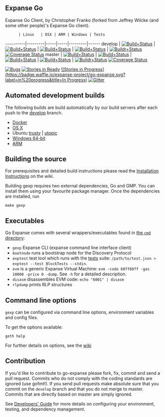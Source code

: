 ## Expanse Go

Expanse Go Client, by Christopher Franko (forked from Jeffrey Wilcke (and some other people)'s Expanse Go client).

          | Linux   | OSX | ARM | Windows | Tests
----------|---------|-----|-----|---------|------
develop   | [![Build+Status](https://build.ethdev.com/buildstatusimage?builder=Linux%20Go%20develop%20branch)](https://build.ethdev.com/builders/Linux%20Go%20develop%20branch/builds/-1) | [![Build+Status](https://build.ethdev.com/buildstatusimage?builder=Linux%20Go%20develop%20branch)](https://build.ethdev.com/builders/OSX%20Go%20develop%20branch/builds/-1) | [![Build+Status](https://build.ethdev.com/buildstatusimage?builder=ARM%20Go%20develop%20branch)](https://build.ethdev.com/builders/ARM%20Go%20develop%20branch/builds/-1) | [![Build+Status](https://build.ethdev.com/buildstatusimage?builder=Windows%20Go%20develop%20branch)](https://build.ethdev.com/builders/Windows%20Go%20develop%20branch/builds/-1) | [![Buildr+Status](https://travis-ci.org/expanse-project/go-expanse.svg?branch=develop)](https://travis-ci.org/expanse/go-expanse) [![Coverage Status](https://coveralls.io/repos/expanse-project/go-expanse/badge.svg?branch=develop)](https://coveralls.io/r/expanse/go-expanse?branch=develop)
master    | [![Build+Status](https://build.ethdev.com/buildstatusimage?builder=Linux%20Go%20master%20branch)](https://build.ethdev.com/builders/Linux%20Go%20master%20branch/builds/-1) | [![Build+Status](https://build.ethdev.com/buildstatusimage?builder=OSX%20Go%20master%20branch)](https://build.ethdev.com/builders/OSX%20Go%20master%20branch/builds/-1) | [![Build+Status](https://build.ethdev.com/buildstatusimage?builder=ARM%20Go%20master%20branch)](https://build.ethdev.com/builders/ARM%20Go%20master%20branch/builds/-1) | [![Build+Status](https://build.ethdev.com/buildstatusimage?builder=Windows%20Go%20master%20branch)](https://build.ethdev.com/builders/Windows%20Go%20master%20branch/builds/-1) | [![Buildr+Status](https://travis-ci.org/expanse-project/go-expanse.svg?branch=master)](https://travis-ci.org/expanse-project/go-expanse) [![Coverage Status](https://coveralls.io/repos/expanse-project/go-expanse/badge.svg?branch=master)](https://coveralls.io/r/expanse-project/go-expanse?branch=master)

[![Bugs](https://badge.waffle.io/expanse-project/go-expanse.png?label=bug&title=Bugs)](https://waffle.io/expanse/go-expanse)
[![Stories in Ready](https://badge.waffle.io/expanse-project/go-expanse.png?label=ready&title=Ready)](https://waffle.io/expanse/go-expanse)
[![Stories in Progress](https://badge.waffle.io/expanse-project/go-expanse.svg?label=in%20progress&title=In Progress)](http://waffle.io/expanse/go-expanse)
[![Gitter](https://badges.gitter.im/Join%20Chat.svg)](https://gitter.im/expanse/go-expanse?utm_source=badge&utm_medium=badge&utm_campaign=pr-badge)

## Automated development builds

The following builds are build automatically by our build servers after each push to the [develop](https://github.com/expanse-project/go-expanse/tree/develop) branch.

* [Docker](https://registry.hub.docker.com/u/expanse/go-expanse/)
* [OS X](http://build.ethdev.com/builds/OSX%20Go%20develop%20branch/Mist-OSX-latest.dmg)
* Ubuntu
  [trusty](https://build.ethdev.com/builds/Linux%20Go%20develop%20deb%20i386-trusty/latest/) |
  [utopic](https://build.ethdev.com/builds/Linux%20Go%20develop%20deb%20i386-utopic/latest/)
* [Windows 64-bit](https://build.ethdev.com/builds/Windows%20Go%20develop%20branch/Gexp-Win64-latest.zip)
* [ARM](https://build.ethdev.com/builds/ARM%20Go%20develop%20branch/gexp-ARM-latest.tar.bz2)

## Building the source

For prerequisites and detailed build instructions please read the
[Installation Instructions](https://github.com/expanse-project/go-expanse/wiki/Building-Expanse)
on the wiki.

Building gexp requires two external dependencies, Go and GMP.
You can install them using your favourite package manager.
Once the dependencies are installed, run

    make gexp

## Executables

Go Expanse comes with several wrappers/executables found in
[the `cmd` directory](https://github.com/expanse-project/go-expanse/tree/develop/cmd):

* `gexp` Expanse CLI (expanse command line interface client)
* `bootnode` runs a bootstrap node for the Discovery Protocol
* `exptest` test tool which runs with the [tests](https://github.com/expanse-project/tests) suite:
  `/path/to/test.json > exptest --test BlockTests --stdin`.
* `evm` is a generic Expanse Virtual Machine: `evm -code 60ff60ff -gas
  10000 -price 0 -dump`. See `-h` for a detailed description.
* `disasm` disassembles EVM code: `echo "6001" | disasm`
* `rlpdump` prints RLP structures

## Command line options

`gexp` can be configured via command line options, environment variables and config files.

To get the options available:

    geth help

For further details on options, see the [wiki](https://github.com/expanse-project/go-expanse/wiki/Command-Line-Options)

## Contribution

If you'd like to contribute to go-expanse please fork, fix, commit and
send a pull request. Commits who do not comply with the coding standards
are ignored (use gofmt!). If you send pull requests make absolute sure that you
commit on the `develop` branch and that you do not merge to master.
Commits that are directly based on master are simply ignored.

See [Developers' Guide](https://github.com/expanse-project/go-expanse/wiki/Developers'-Guide)
for more details on configuring your environment, testing, and
dependency management.

